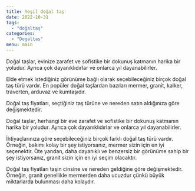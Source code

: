 ```yaml
---
title: Yeşil doğal taş 
date: 2022-10-31
tags:
  - "doğaltaş"
categories:
  - "Dogaltas"
menu: main
---
```


Doğal taşlar, evinize zarafet ve sofistike bir dokunuş katmanın harika bir yoludur. Ayrıca çok dayanıklıdırlar ve onlarca yıl dayanabilirler.

Elde etmek istediğiniz görünüme bağlı olarak seçebileceğiniz birçok doğal taş türü vardır. En popüler doğal taşlardan bazıları mermer, granit, kalker, traverten, arduvaz ve kumtaşıdır.

Doğal taş fiyatları, seçtiğiniz taş türüne ve nereden satın aldığınıza göre değişmektedir.

Doğal taşlar, herhangi bir eve zarafet ve sofistike bir dokunuş katmanın harika bir yoludur. Ayrıca çok dayanıklıdırlar ve onlarca yıl dayanabilirler.

İhtiyaçlarınıza göre seçebileceğiniz birçok farklı doğal taş türü vardır. Örneğin, bakımı kolay bir şey istiyorsanız, mermer sizin için en iyi seçenektir. Öte yandan, daha dayanıklı ve benzersiz bir görünüme sahip bir şey istiyorsanız, granit sizin için en iyi seçim olacaktır.

Doğal taş fiyatları taşın cinsine ve nereden geldiğine göre değişmektedir. Örneğin, granit genellikle mermerden daha ucuzdur çünkü büyük miktarlarda bulunması daha kolaydır.
